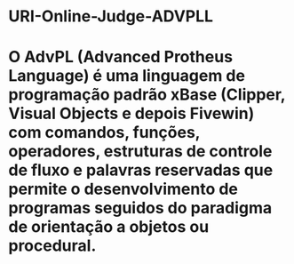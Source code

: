 # URI-Online-Judge-ADVPLL

#	O AdvPL (Advanced Protheus Language) é uma linguagem de programação padrão xBase (Clipper, Visual Objects e depois Fivewin) com comandos, funções, operadores, estruturas de controle de fluxo e palavras reservadas que permite o desenvolvimento de programas seguidos do paradigma de orientação a objetos ou procedural.

